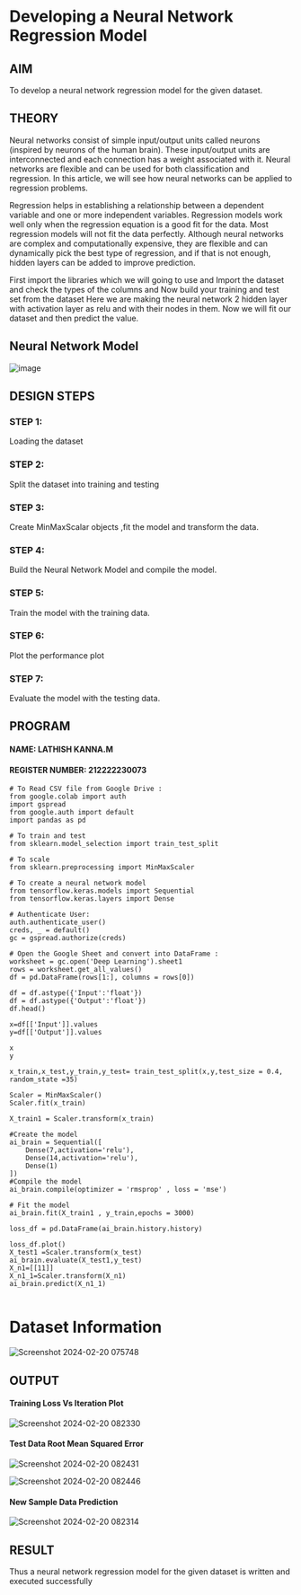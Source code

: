 # Developing a Neural Network Regression Model

## AIM

To develop a neural network regression model for the given dataset.

## THEORY

Neural networks consist of simple input/output units called neurons (inspired by neurons of the human brain). These input/output units are interconnected and each connection has a weight associated with it. Neural networks are flexible and can be used for both classification and regression. In this article, we will see how neural networks can be applied to regression problems.

Regression helps in establishing a relationship between a dependent variable and one or more independent variables. Regression models work well only when the regression equation is a good fit for the data. Most regression models will not fit the data perfectly. Although neural networks are complex and computationally expensive, they are flexible and can dynamically pick the best type of regression, and if that is not enough, hidden layers can be added to improve prediction.

First import the libraries which we will going to use and Import the dataset and check the types of the columns and Now build your training and test set from the dataset Here we are making the neural network 2 hidden layer with activation layer as relu and with their nodes in them. Now we will fit our dataset and then predict the value.

## Neural Network Model

![image](https://github.com/Dhanudhanaraj/basic-nn-model/assets/119218812/d3f2c4e7-350e-41fd-b57c-5daae9200396)

## DESIGN STEPS

### STEP 1:

Loading the dataset

### STEP 2:

Split the dataset into training and testing

### STEP 3:

Create MinMaxScalar objects ,fit the model and transform the data.

### STEP 4:

Build the Neural Network Model and compile the model.

### STEP 5:

Train the model with the training data.

### STEP 6:

Plot the performance plot

### STEP 7:

Evaluate the model with the testing data.

## PROGRAM

#### NAME: LATHISH KANNA.M
#### REGISTER NUMBER: 212222230073
```
# To Read CSV file from Google Drive :
from google.colab import auth
import gspread
from google.auth import default
import pandas as pd

# To train and test
from sklearn.model_selection import train_test_split

# To scale
from sklearn.preprocessing import MinMaxScaler

# To create a neural network model
from tensorflow.keras.models import Sequential
from tensorflow.keras.layers import Dense

# Authenticate User:
auth.authenticate_user()
creds, _ = default()
gc = gspread.authorize(creds)

# Open the Google Sheet and convert into DataFrame :
worksheet = gc.open('Deep Learning').sheet1
rows = worksheet.get_all_values()
df = pd.DataFrame(rows[1:], columns = rows[0])

df = df.astype({'Input':'float'})
df = df.astype({'Output':'float'})
df.head()

x=df[['Input']].values
y=df[['Output']].values

x
y

x_train,x_test,y_train,y_test= train_test_split(x,y,test_size = 0.4, random_state =35)

Scaler = MinMaxScaler()
Scaler.fit(x_train)

X_train1 = Scaler.transform(x_train)

#Create the model
ai_brain = Sequential([
    Dense(7,activation='relu'),
    Dense(14,activation='relu'),
    Dense(1)
])
#Compile the model
ai_brain.compile(optimizer = 'rmsprop' , loss = 'mse')

# Fit the model
ai_brain.fit(X_train1 , y_train,epochs = 3000)

loss_df = pd.DataFrame(ai_brain.history.history)

loss_df.plot()
X_test1 =Scaler.transform(x_test)
ai_brain.evaluate(X_test1,y_test)
X_n1=[[11]]
X_n1_1=Scaler.transform(X_n1)
ai_brain.predict(X_n1_1)
```
```
```
# Dataset Information
![Screenshot 2024-02-20 075748](https://github.com/Dhanudhanaraj/basic-nn-model/assets/119218812/a1e7940a-5fdc-4605-adfd-5a2373647ee8)

## OUTPUT

#### Training Loss Vs Iteration Plot
![Screenshot 2024-02-20 082330](https://github.com/Dhanudhanaraj/basic-nn-model/assets/119218812/b3069572-142a-4121-b5d2-48d63a534a81)

#### Test Data Root Mean Squared Error
![Screenshot 2024-02-20 082431](https://github.com/Dhanudhanaraj/basic-nn-model/assets/119218812/f3eb9b29-06c3-4d8a-91b3-f6c1f77b0baa)

![Screenshot 2024-02-20 082446](https://github.com/Dhanudhanaraj/basic-nn-model/assets/119218812/6ed384bd-65e4-4f12-8946-eae45a0e62d4)

#### New Sample Data Prediction
![Screenshot 2024-02-20 082314](https://github.com/Dhanudhanaraj/basic-nn-model/assets/119218812/6b089717-9864-4481-a9b0-b8cd620d834c)

## RESULT
Thus a neural network regression model for the given dataset is written and executed successfully
